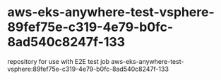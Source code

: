 # aws-eks-anywhere-test-vsphere-89fef75e-c319-4e79-b0fc-8ad540c8247f-133
repository for use with E2E test job aws-eks-anywhere-test-vsphere:89fef75e-c319-4e79-b0fc-8ad540c8247f-133
